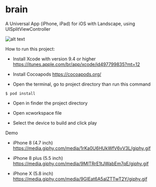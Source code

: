 # brain
A Universal App (iPhone, iPad) for iOS with Landscape, using UISplitViewController

![alt text](https://www.iconsdb.com/icons/preview/tropical-blue/brain-2-xxl.png)

How to run this project:

* Install Xcode with version 9.4 or higher
https://itunes.apple.com/br/app/xcode/id497799835?mt=12

* Install Cocoapods
https://cocoapods.org/

* Open the terminal, go to project directory than run this command

```
$ pod install
```

* Open in finder the project directory

* Open xcworkspace file

* Select the device to build and click play

Demo

* iPhone 8 (4.7 inch)
https://media.giphy.com/media/1rKa0U6HUkWfV6vV3L/giphy.gif

* iPhone 8 plus (5.5 inch)
https://media.giphy.com/media/9MITRrE1tJWabEm7qE/giphy.gif

* iPhone X (5.8 inch)
https://media.giphy.com/media/9GIEat6A5alZTTwT2Y/giphy.gif
